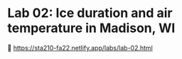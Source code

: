 # Lab 02: Ice duration and air temperature in Madison, WI

:link: https://sta210-fa22.netlify.app/labs/lab-02.html
